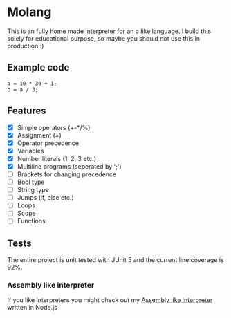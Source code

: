 # Molang
This is an fully home made interpreter for an c like language. I build this solely for educational purpose, so maybe you should not use this in production :)

## Example code
```
a = 10 * 30 + 1;
b = a / 3;
```

## Features
- [x] Simple operators (+-*/%)
- [x] Assignment (=)
- [x] Operator precedence
- [x] Variables
- [x] Number literals (1, 2, 3 etc.)
- [x] Multiline programs (seperated by ';')
- [ ] Brackets for changing precedence
- [ ] Bool type
- [ ] String type
- [ ] Jumps (if, else etc.)
- [ ] Loops
- [ ] Scope
- [ ] Functions

## Tests
The entire project is unit tested with JUnit 5 and the current line coverage is 92%.

### Assembly like interpreter
If you like interpreters you might check out my [Assembly like interpreter](https://github.com/MoritzGoeckel/Assembly-ish-Interpreter) written in Node.js
